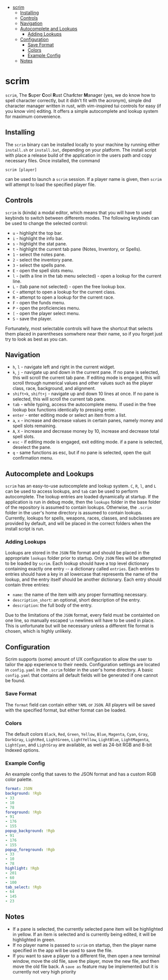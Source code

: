 - [scrim](#scrim)
  - [Installing](#installing)
  - [Controls](#controls)
  - [Navigation](#navigation)
  - [Autocomplete and Lookups](#autocomplete-and-lookups)
    - [Adding Lookups](#adding-lookups)
  - [Configuration](#configuration)
    - [Save Format](#save-format)
    - [Colors](#colors)
    - [Example Config](#example-config)
  - [Notes](#notes)

# scrim 
`scrim`, The **S**uper **C**ool **R**ust Char**I**cter **M**anager (yes, we do know how to spell character correctly, but it didn't fit with the acronym), simple dnd character manager written in rust, with vim-inspired tui controls for easy (if you know vim) editing. It offers a simple autocomplete and lookup system for maximum convenience.

## Installing
The `scrim` binary can be installed locally to your machine by running either `install.sh` or `install.bat`, depending on your platform. The install script with place a release build of the application in the users path and copy necessary files. Once installed, the command
```
scrim [player]
```
can be used to launch a `scrim` session. If a player name is given, then `scrim` will attempt to load the specified player file.

## Controls
`scrim` is (kinda) a modal editor, which means that you will have to used keybinds to switch between differents modes. The following keybinds can be used to change the selected control:  

- `u` - highlight the top bar.
- `i` - highlight the info bar.
- `s` - highlight the stat pane.
- `t` - highlight the current tab pane (Notes, Inventory, or Spells).
- `1` - select the notes pane.
- `2` - select the inventory pane.
- `3` - select the spells pane.
- `E` - open the spell slots menu.
- `l` - (with a line in the tab menu selected) - open a lookup for the current line.
- `L` - (tab pane not selected) - open the free lookup box.
- `C` - attempt to open a lookup for the current class.
- `R` - attempt to open a lookup for the current race.
- `F` - open the funds menu.
- `P` - open the proficiencies menu.
- `[` - open the player select menu.
- `S` - save the player.

Fortunately, most selectable controls will have the shortcut that selects them placed in parentheses somwhere near their name, so if you forget just try to look as best as you can.  

## Navigation
- `h`, `l` - navigate left and right in the current widget.
- `k`, `j` - navigate up and down in the current pane. If no pane is selected, this will scroll the current tab pane. If editing mode is engaged, this will scroll through numerical values and other values such as the player class, race, background, and alignment.
- `shift+k`, `shift+j` - navigate up and down 10 lines at once. If no pane is selected, this will scroll the current tab pane. 
- `tab` - while typing, access the autocomplete menu. If used in the free lookup box functions identically to pressing enter.
- `enter` - enter editing mode or select an item from a list.
- `a`, `x` - increase and decrease values in certain panes, namely money and spell slots remaining.
- `A`, `X` - increase and decrease money by 10, increase and decrease total spell slots.
- `esc` - if editing mode is engaged, exit editing mode. if a pane is selected, deselect the pane.
- `q` - same functions as esc, but if no pane is selected, open the quit confirmation menu.

## Autocomplete and Lookups
`scrim` has an easy-to-use autocomplete and lookup system. `C`, `R`, `l`, and `L` can be used to access lookups, and `tab` can be used to perform autocomplete. The lookup entries are loaded dynamically at startup. If the application is run in debug mode, then the `lookups` folder in the base folder of the repository is assumed to contain lookups. Otherwise, the `.scrim` folder in the user's home directory is assumed to contain lookups. Currently, lookups for spells, weapons, races, classes, and subclasses are provided by default, and will be placed in the correct folders when the install script is run.

### Adding Lookups
Lookups are stored in the `JSON` file format and should be placed in the appropriate `lookups` folder prior to startup. Only `JSON` files will be attempted to be loaded by `scrim`. Each lookup should have a top level dictionary containing exactly one entry -- a dictionary called `entries`. Each entries to entries should have a key in all lowercase that represents the name of the lookup, and the entry itself should be another dictionary. Each entry should contain three entries:  

- `name`: the name of the item with any proper formatting necessary.
- `description_short`: an optional, short description of the entry.
- `description`: the full body of the entry.

Due to the limitations of the `JSON` format, every field must be containted on one line, so manually escaped `\n` newlines will have to be used in place. This is unfortunate but will be necessary unless a different file format is chosen, which is highly unlikely.

## Configuration
Scrim supports (some) amount of UX configuration to allow the user to tailor the app experience to their needs. Configuration settings are located in `config.yaml` in the `.scrim` folder in the user's home directory. A basic `config.yaml` that contains all default fields will be generated if one cannot be found.

### Save Format
The `format` field can contain either `YAML` or `JSON`. All players will be saved with the specified format, but either format can be loaded.

### Colors
The default colors `Black`, `Red`, `Green`, `Yellow`, `Blue`, `Magenta`, `Cyan`, `Gray`, `DarkGray`, `LightRed`, `LightGreen`, `LightYellow`, `LightBlue`, `LightMagenta`, `LightCyan`, and `LightGray` are available, as well as 24-bit RGB and 8-bit Indexed options.

### Example Config
An example config that saves to the JSON format and has a custom RGB color palette.
```yaml
format: JSON
background: !Rgb
- 33
- 10
- 78
foreground: !Rgb
- 91
- 176
- 155
popup_background: !Rgb
- 91
- 176
- 155
popup_foreground: !Rgb
- 33
- 10
- 78
highlight: !Rgb
- 201
- 60
- 100
tab_select: !Rgb
- 64
- 145
- 23
```

## Notes
- If a pane is selected, the currently selected pane item will be highlighted in yellow. If an item is selected and is currently being edited, it will be highlighted in green.
- If no player name is passed to `scrim` on startup, then the player name specified in the app will be used to save the file.
- If you want to save a player to a different file, then open a new terminal window, move the old file, save the player, move the new file, and then move the old file back. A `save as` feature may be implemented but it is currently not very high priority
